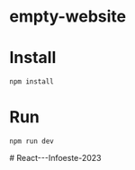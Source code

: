# empty-website

# Install

```
npm install
```

# Run

```
npm run dev
```
#   R e a c t - - - I n f o e s t e - 2 0 2 3  
 